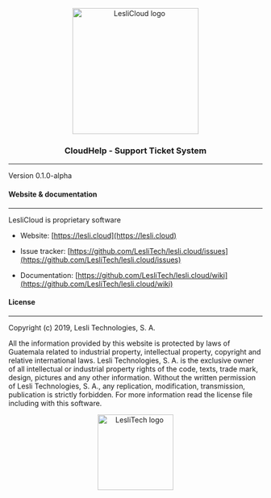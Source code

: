 <p align="center">
	<a href="https://lesli.cloud" target="_blank">
		<img width="250" alt="LesliCloud logo" src="https://cdn.lesli.tech/leslicloud/brand/leslicloud-logo.png" />
	</a>
</p>

<h3 align="center">CloudHelp - Support Ticket System</h3>

<hr/>

Version 0.1.0-alpha

#### Website & documentation
-------

LesliCloud is proprietary software

* Website: [https://lesli.cloud](https://lesli.cloud)

* Issue tracker: [https://github.com/LesliTech/lesli.cloud/issues](https://github.com/LesliTech/lesli.cloud/issues)

* Documentation: [https://github.com/LesliTech/lesli.cloud/wiki](https://github.com/LesliTech/lesli.cloud/wiki)

#### License
-------
Copyright (c) 2019, Lesli Technologies, S. A.

All the information provided by this website is protected by laws of Guatemala related 
to industrial property, intellectual property, copyright and relative international laws. 
Lesli Technologies, S. A. is the exclusive owner of all intellectual or industrial property
rights of the code, texts, trade mark, design, pictures and any other information.
Without the written permission of Lesli Technologies, S. A., any replication, modification,
transmission, publication is strictly forbidden.
For more information read the license file including with this software.

<p align="center">
	<a href="https://www.lesli.tech" target="_blank">
		<img alt="LesliTech logo" width="150" src="https://cdn.lesli.tech/leslitech/brand/leslitech-logo.svg" />
	</a>
</p>
